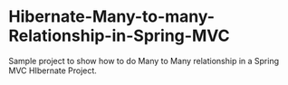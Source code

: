 # Hibernate-Many-to-many-Relationship-in-Spring-MVC
Sample project to show how to do Many to Many relationship in a Spring MVC HIbernate Project.
